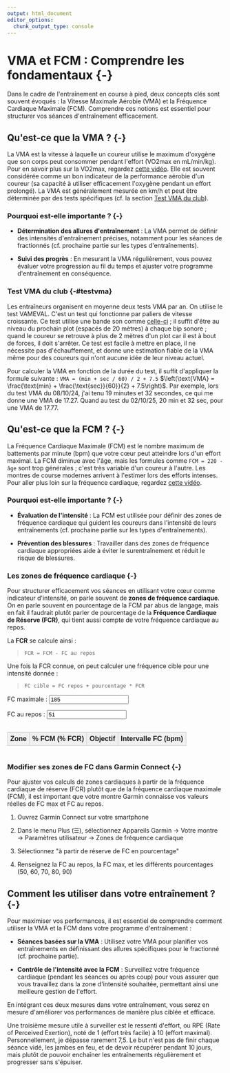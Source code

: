 ```yaml
---
output: html_document
editor_options: 
  chunk_output_type: console
---
```



# VMA et FCM : Comprendre les fondamentaux {-}

Dans le cadre de l'entraînement en course à pied, deux concepts clés sont souvent évoqués :
la Vitesse Maximale Aérobie (VMA) et la Fréquence Cardiaque Maximale (FCM).
Comprendre ces notions est essentiel pour structurer vos séances d'entraînement efficacement.

## Qu'est-ce que la VMA ? {-}

La VMA est la vitesse à laquelle un coureur utilise le maximum d'oxygène que son corps peut consommer pendant l'effort (VO2max en mL/min/kg).
Pour en savoir plus sur la VO2max, regardez [cette vidéo](https://www.youtube.com/watch?v=MIVSIIvEhj0).
Elle est souvent considérée comme un bon indicateur de la performance aérobie d'un coureur (sa capacité à utiliser efficacement l'oxygène pendant un effort prolongé).
La VMA est généralement mesurée en km/h et peut être déterminée par des tests spécifiques (cf. la section [Test VMA du club](#testvma)).

### Pourquoi est-elle importante ? {-}

- **Détermination des allures d'entraînement** :
La VMA permet de définir des intensités d'entraînement précises, notamment pour les séances de fractionnés (cf. prochaine partie sur les types d'entraînements).

- **Suivi des progrès** :
En mesurant la VMA régulièrement, vous pouvez évaluer votre progression au fil du temps
et ajuster votre programme d'entraînement en conséquence.

### Test VMA du club {-#testvma}

Les entraîneurs organisent en moyenne deux tests VMA par an.
On utilise le test VAMEVAL. C'est un test qui fonctionne par paliers de vitesse croissante.
Ce test utilise une bande son comme [celle-ci](https://www.irbms.com/wp-content/uploads/2023/06/bande-son-1979-test-luc-leger.mp3) ; il suffit d'être au niveau du prochain plot (espacés de 20 mètres) à chaque bip sonore ; quand le coureur se retrouve à plus de 2 mètres d'un plot car il est à bout de forces, il doit s'arrêter.
Ce test est facile à mettre en place, il ne nécessite pas d'échauffement, et donne une estimation fiable de la VMA même pour des coureurs qui n'ont aucune idée de leur niveau actuel.

Pour calculer la VMA en fonction de la durée du test, il suffit d'appliquer la formule suivante : `VMA = (min + sec / 60) / 2 + 7.5` $\left(\text{VMA} = \frac{\text{min} + \frac{\text{sec}}{60}}{2} + 7.5\right)$. Par exemple, lors du test VMA du 08/10/24, j'ai tenu 19 minutes et 32 secondes, ce qui me donne une VMA de 17.27. Quand au test du 02/10/25, 20 min et 32 sec, pour une VMA de 17.77.


## Qu'est-ce que la FCM ? {-}

La Fréquence Cardiaque Maximale (FCM) est le nombre maximum de battements par minute (bpm) que votre cœur peut atteindre lors d'un effort maximal.
La FCM diminue avec l'âge, mais les formules comme `FCM = 220 - âge` sont trop générales ; c'est très variable d'un coureur à l'autre. 
Les montres de course modernes arrivent à l'estimer lors des efforts intenses.
Pour aller plus loin sur la fréquence cardiaque, regardez [cette vidéo](https://www.youtube.com/watch?v=c7f2gWekBXE).

### Pourquoi est-elle importante ? {-}

- **Évaluation de l'intensité** :
La FCM est utilisée pour définir des zones de fréquence cardiaque qui guident les coureurs dans l'intensité de leurs entraînements 
(cf. prochaine partie sur les types d'entraînements).

- **Prévention des blessures** :
Travailler dans des zones de fréquence cardiaque appropriées aide à éviter le surentraînement et réduit le risque de blessures.

### Les zones de fréquence cardiaque {-}

Pour structurer efficacement vos séances en utilisant votre cœur comme indicateur d'intensité, on parle souvent de **zones de fréquence cardiaque**. On en parle souvent en pourcentage de la FCM par abus de langage, mais en fait il faudrait plutôt parler de pourcentage de la **Fréquence Cardiaque de Réserve (FCR)**, qui tient aussi compte de votre fréquence cardiaque au repos.

La **FCR** se calcule ainsi :

> `FCR = FCM - FC au repos`

Une fois la FCR connue, on peut calculer une fréquence cible pour une intensité donnée :

> `FC cible = FC repos + pourcentage * FCR`

<label for="fcMaxInput">FC maximale :</label>
<input type="number" id="fcMaxInput" value="185" step="1" size="3">

<label for="fcRestInput">FC au repos :</label>
<input type="number" id="fcRestInput" value="51" step="1" size="2">

<div style="overflow-x: auto; max-width: 100%; margin-top: 10px;">
<table style="border-collapse: collapse; width: 100%; text-align: center; font-family: sans-serif;">
  <thead>
    <tr style="background-color: #f0f0f0;">
      <th style="border: 1px solid #ccc; padding: 6px;">Zone</th>
      <th style="border: 1px solid #ccc; padding: 6px;">% FCM (% FCR)</th>
      <th style="border: 1px solid #ccc; padding: 6px;">Objectif</th>
      <th style="border: 1px solid #ccc; padding: 6px;">Intervalle FC (bpm)</th>
    </tr>
  </thead>
  <tbody id="fcResultsBody"></tbody>
</table>
</div>

<script>
const zones = [
  { nom: "Zone 1", minPct: 0.50, maxPct: 0.60, objectif: "Récupération active" },
  { nom: "Zone 2", minPct: 0.60, maxPct: 0.70, objectif: "Endurance fondamentale" },
  { nom: "Zone 3", minPct: 0.70, maxPct: 0.80, objectif: "Endurance active" },
  { nom: "Zone 4", minPct: 0.80, maxPct: 0.90, objectif: "Résistance douce" },
  { nom: "Zone 5", minPct: 0.90, maxPct: 1.00, objectif: "Résistance dure / VMA" }
];

function updateFCTable(fcMax, fcRest) {
  const tbody = document.getElementById("fcResultsBody");
  tbody.innerHTML = "";

  const fcr = fcMax - fcRest; // Fréquence cardiaque de réserve

  zones.forEach(zone => {
    const minFC = Math.ceil(fcRest + zone.minPct * fcr);
    const maxFC = Math.floor(fcRest + zone.maxPct * fcr);

    const row = `<tr>
      <td style="border: 1px solid #ccc; padding: 6px;">${zone.nom}</td>
      <td style="border: 1px solid #ccc; padding: 6px;">${Math.round(zone.minPct*100)}–${Math.round(zone.maxPct*100)}%</td>
      <td style="border: 1px solid #ccc; padding: 6px;">${zone.objectif}</td>
      <td style="border: 1px solid #ccc; padding: 6px;">${minFC}–${maxFC}</td>
    </tr>`;
    tbody.insertAdjacentHTML("beforeend", row);
  });
}

// Initialisation
updateFCTable(
  parseInt(document.getElementById("fcMaxInput").value),
  parseInt(document.getElementById("fcRestInput").value)
);

// Mise à jour en temps réel
document.getElementById("fcMaxInput").addEventListener("input", () => {
  updateFCTable(
    parseInt(document.getElementById("fcMaxInput").value),
    parseInt(document.getElementById("fcRestInput").value)
  );
});
document.getElementById("fcRestInput").addEventListener("input", () => {
  updateFCTable(
    parseInt(document.getElementById("fcMaxInput").value),
    parseInt(document.getElementById("fcRestInput").value)
  );
});
</script>


### Modifier ses zones de FC dans Garmin Connect {-}

Pour ajuster vos calculs de zones cardiaques à partir de la fréquence cardiaque de réserve (FCR) plutôt que de la fréquence cardiaque maximale (FCM), il est important que votre montre Garmin connaisse vos valeurs réelles de FC max et FC au repos.

1. Ouvrez Garmin Connect sur votre smartphone

2. Dans le menu Plus (☰), sélectionnez Appareils Garmin → Votre montre → Paramètres utilisateur → Zones de fréquence cardiaque

3. Sélectionnez "à partir de réserve de FC en pourcentage"

4. Renseignez la FC au repos, la FC max, et les différents pourcentages (50, 60, 70, 80, 90)


## Comment les utiliser dans votre entraînement ? {-}

Pour maximiser vos performances, il est essentiel de comprendre comment utiliser la VMA et la FCM dans votre programme d'entraînement :

- **Séances basées sur la VMA** :
Utilisez votre VMA pour planifier vos entraînements en définissant des allures spécifiques pour le fractionné (cf. prochaine partie).

- **Contrôle de l'intensité avec la FCM** :
Surveillez votre fréquence cardiaque (pendant les séances ou après coup) pour vous assurer que vous travaillez dans la zone d'intensité souhaitée, permettant ainsi une meilleure gestion de l'effort.

En intégrant ces deux mesures dans votre entraînement,
vous serez en mesure d'améliorer vos performances de manière plus ciblée et efficace.

Une troisième mesure utile à surveiller est le ressenti d'effort, ou RPE (Rate of Perceived Exertion), noté de 1 (effort très facile) à 10 (effort maximal). Personnellement, je dépasse rarement 7,5. Le but n'est pas de finir chaque séance vidé, les jambes en feu, et de devoir récupérer pendant 10 jours, mais plutôt de pouvoir enchaîner les entraînements régulièrement et progresser sans s'épuiser.
